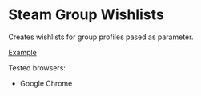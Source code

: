 Steam Group Wishlists
=====================

Creates wishlists for group profiles pased as parameter.

[Example](http://steamwishlist.mabako.net/group/l--nh)

Tested browsers:
* Google Chrome

